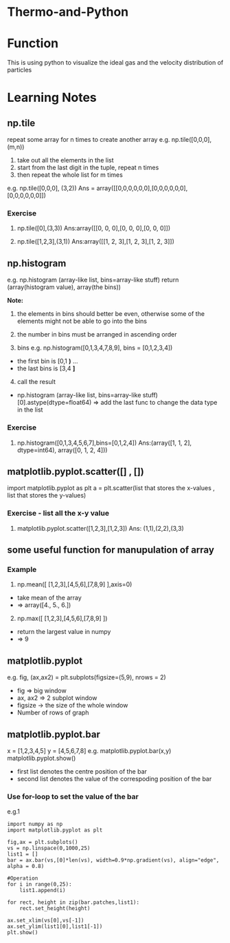 # Thermo-and-Python



# Function
This is using python to visualize the ideal gas and the velocity distribution of particles 



# Learning Notes
## np.tile 
repeat some array for n times to create another array
e.g. np.tile([0,0,0], (m,n)) 

1. take out all the elements in the list
2. start from the last digit in the tuple, repeat n times
3. then repeat the whole list for m times

e.g. np.tile([0,0,0], (3,2)) 
Ans = array([[0,0,0,0,0,0],[0,0,0,0,0,0],[0,0,0,0,0,0]])

### Exercise 
1. np.tile([0],(3,3))                 Ans:array([[0, 0, 0],[0, 0, 0],[0, 0, 0]])

2. np.tile([1,2,3],(3,1))             Ans:array([[1, 2, 3],[1, 2, 3],[1, 2, 3]])

## np.histogram 

e.g. np.histogram (array-like list, bins=array-like stuff) 
return (array(histogram value), array(the bins))

**Note:**
1. the elements in bins should better be even, otherwise some of the elements might not be able to go into the bins

2. the number in bins must be arranged in ascending order

3. bins 
e.g. np.histogram([0,1,3,4,7,8,9], bins = [0,1,2,3,4])
- the first bin is [0,1 **)** ... 
- the last bins is [3,4 **]**

4. call the result 
- np.histogram (array-like list, bins=array-like stuff)[0].astype(dtype=float64) => add the last func to change the data type in the list 

### Exercise 
1. np.histogram([0,1,3,4,5,6,7],bins=[0,1,2,4])               Ans:(array([1, 1, 2], dtype=int64), array([0, 1, 2, 4]))

## matplotlib.pyplot.scatter([] , [])
import matplotlib.pyplot as plt
a = plt.scatter(list that stores the x-values , list that stores the y-values)

### Exercise - list all the x-y value
1. matplotlib.pyplot.scatter([1,2,3],[1,2,3])                  Ans: (1,1),(2,2),(3,3)

## some useful function for manupulation of array 
### Example 
1. np.mean([ [1,2,3],[4,5,6],[7,8,9] ],axis=0)
- take mean of the array
- => array([4., 5., 6.])

2. np.max([ [1,2,3],[4,5,6],[7,8,9] ])
- return the largest value in numpy
- => 9

## matplotlib.pyplot
e.g. 
fig, (ax,ax2) = plt.subplots(figsize=(5,9), nrows = 2)
- fig => big window
- ax, ax2 => 2 subplot window 
- figsize -> the size of the whole window
- Number of rows of graph 

## matplotlib.pyplot.bar

x = [1,2,3,4,5]
y = [4,5,6,7,8]
e.g. 
 matplotlib.pyplot.bar(x,y)
 matplotlib.pyplot.show()
 
- first list denotes the centre position of the bar
- second list denotes the value of the correspoding position of the bar

### Use for-loop to set the value of the bar 

e.g.1
```
import numpy as np
import matplotlib.pyplot as plt

fig,ax = plt.subplots()
vs = np.linspace(0,1000,25)
list1 = []
bar = ax.bar(vs,[0]*len(vs), width=0.9*np.gradient(vs), align="edge", alpha = 0.8)

#Operation
for i in range(0,25):
    list1.append(i)

for rect, height in zip(bar.patches,list1):          
    rect.set_height(height)

ax.set_xlim(vs[0],vs[-1])
ax.set_ylim(list1[0],list1[-1])
plt.show()
```
